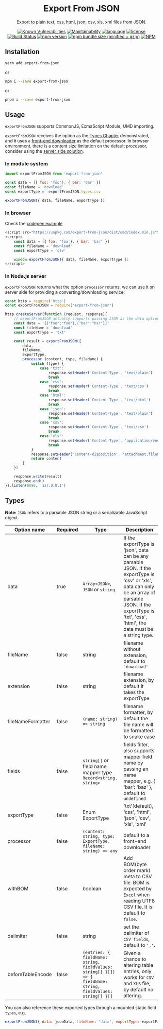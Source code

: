 <h1 align="center">Export From JSON</h1>

<div align="center">

Export to plain text, css, html, json, csv, xls, xml files from JSON.

[![Known Vulnerabilities](https://snyk.io/test/github/zheeeng/export-from-json/badge.svg)](https://snyk.io/test/github/zheeeng/export-from-json)
[![Maintainability](https://api.codeclimate.com/v1/badges/2fbc35f65ba61bc190e1/maintainability)](https://codeclimate.com/github/zheeeng/export-from-json/maintainability)
[![language](https://img.shields.io/badge/%3C%2F%3E-TypeScript-blue.svg)](http://typescriptlang.org/)
[![license](https://img.shields.io/github/license/mashape/apistatus.svg)](https://github.com/zheeeng/export-from-json/blob/main/LICENSE)
[![Build Status](https://travis-ci.org/zheeeng/export-from-json.svg?branch=main)](https://travis-ci.org/zheeeng/export-from-json)
[![npm version](https://img.shields.io/npm/v/export-from-json.svg)](https://www.npmjs.com/package/export-from-json)
[![npm bundle size (minified + gzip)](https://img.shields.io/bundlephobia/minzip/export-from-json.svg)](https://unpkg.com/export-from-json/dist/umd/index.min.js)
[![NPM](https://nodei.co/npm/export-from-json.png?downloads=true&downloadRank=true&stars=true)](https://nodei.co/npm/export-from-json/)

</div>

## Installation

```sh
yarn add export-from-json
```

or

```sh
npm i --save export-from-json
```

or

```sh
pnpm i --save export-from-json
```

## Usage

`exportFromJSON` supports CommonJS, EcmaScript Module, UMD importing.

`exportFromJSON` receives the option as the [Types Chapter](#types) demonstrated, and it uses a [front-end downloader](https://github.com/zheeeng/export-from-json/blob/main/src/processors.ts) as the default processor. In browser environment, there is a content size limitation on the default processor, consider using the [server side solution](#in-nodejs-server).

### In module system

```javascript
import exportFromJSON from 'export-from-json'

const data = [{ foo: 'foo'}, { bar: 'bar' }]
const fileName = 'download'
const exportType =  exportFromJSON.types.csv

exportFromJSON({ data, fileName, exportType })
```

### In browser

Check the [codepen example](https://codepen.io/zheeeng/pen/PQxBKr)

```javascript
<script src="https://unpkg.com/export-from-json/dist/umd/index.min.js"></script>
<script>
    const data = [{ foo: 'foo'}, { bar: 'bar' }]
    const fileName = 'download'
    const exportType = 'csv'

    window.exportFromJSON({ data, fileName, exportType })
</script>
```

### In Node.js server

`exportFromJSON` returns what the option `processor` returns, we can use it on server side for providing a converting/downloading service:

```javascript
const http = require('http')
const exportFromJSON = require('export-from-json')

http.createServer(function (request, response){
    // exportFromJSON actually supports passing JSON as the data option. It's very common that reading it from http request directly.
    const data = '[{"foo":"foo"},{"bar":"bar"}]'
    const fileName = 'download'
    const exportType = 'txt'

    const result = exportFromJSON({
        data,
        fileName,
        exportType,
        processor (content, type, fileName) {
            switch (type) {
                case 'txt':
                    response.setHeader('Content-Type', 'text/plain')
                    break
                case 'css':
                    response.setHeader('Content-Type', 'text/css')
                    break
                case 'html':
                    response.setHeader('Content-Type', 'text/html')
                    break
                case 'json':
                    response.setHeader('Content-Type', 'text/plain')
                    break
                case 'csv':
                    response.setHeader('Content-Type', 'text/csv')
                    break
                case 'xls':
                    response.setHeader('Content-Type', 'application/vnd.ms-excel')
                    break
            }
            response.setHeader('Content-disposition', 'attachment;filename=' + fileName)
            return content
        }
    })

    response.write(result)
    response.end()
}).listen(8080, '127.0.0.1')
```

## Types

**Note:** `JSON` refers to a parsable JSON string or a serializable JavaScript object.

| Option name | Required | Type | Description
| ----------- | -------- | ---- | ----
| data        | true     | `Array<JSON>`, `JSON` or `string` | If the exportType is 'json', data can be any parsable JSON. If the exportType is 'csv' or 'xls', data can only be an array of parsable JSON.  If the exportType is 'txt', 'css', 'html', the data must be a string type.
| fileName    | false    | string | filename without extension, default to `'download'`
| extension    | false    | string | filename extension, by default it takes the exportType
| fileNameFormatter    | false    | `(name: string) => string` | filename formatter, by default the file name will be formatted to snake case
| fields      | false    | `string[]` or field name mapper type `Record<string, string>`  | fields filter, also supports mapper field name by passing an name mapper, e.g. { 'bar': 'baz' }, default to `undefined`
| exportType  | false    | Enum ExportType | 'txt'(default), 'css', 'html', 'json', 'csv', 'xls', 'xml'
| processor   | false    | `(content: string, type: ExportType, fileName: string) => any` | default to a front-end downloader
| withBOM     | false    | boolean | Add BOM(byte order mark) meta to CSV file. BOM is expected by `Excel` when reading UTF8 CSV file. It is default to `false`.
| delimiter     | false    | string | set the delimiter of `CSV fields`, default to `','`.
| beforeTableEncode     | false    | `(entries: { fieldName: string, fieldValues: string[] }[]) => { fieldName: string, fieldValues: string[] }[]` | Given a chance to altering table entries, only works for `CSV` and `XLS` file, by default no altering.

You can also reference these exported types through a mounted static field `types`, e.g.

```js
exportFromJSON({ data: jsonData, fileName: 'data', exportType: exportFromJSON.types.csv })
```
